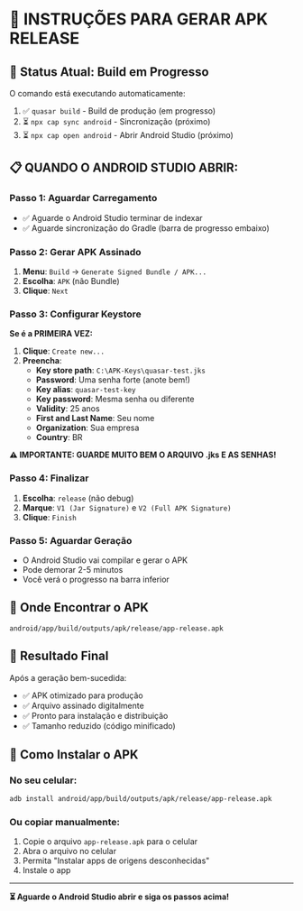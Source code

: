 # 📱 INSTRUÇÕES PARA GERAR APK RELEASE

## 🎯 Status Atual: Build em Progresso

O comando está executando automaticamente:

1. ✅ `quasar build` - Build de produção (em progresso)
2. ⏳ `npx cap sync android` - Sincronização (próximo)
3. ⏳ `npx cap open android` - Abrir Android Studio (próximo)

## 📋 QUANDO O ANDROID STUDIO ABRIR:

### **Passo 1: Aguardar Carregamento**

- ✅ Aguarde o Android Studio terminar de indexar
- ✅ Aguarde sincronização do Gradle (barra de progresso embaixo)

### **Passo 2: Gerar APK Assinado**

1. **Menu**: `Build` → `Generate Signed Bundle / APK...`
2. **Escolha**: `APK` (não Bundle)
3. **Clique**: `Next`

### **Passo 3: Configurar Keystore**

**Se é a PRIMEIRA VEZ:**

1. **Clique**: `Create new...`
2. **Preencha**:
   - **Key store path**: `C:\APK-Keys\quasar-test.jks`
   - **Password**: Uma senha forte (anote bem!)
   - **Key alias**: `quasar-test-key`
   - **Key password**: Mesma senha ou diferente
   - **Validity**: 25 anos
   - **First and Last Name**: Seu nome
   - **Organization**: Sua empresa
   - **Country**: BR

**⚠️ IMPORTANTE: GUARDE MUITO BEM O ARQUIVO .jks E AS SENHAS!**

### **Passo 4: Finalizar**

1. **Escolha**: `release` (não debug)
2. **Marque**: `V1 (Jar Signature)` e `V2 (Full APK Signature)`
3. **Clique**: `Finish`

### **Passo 5: Aguardar Geração**

- O Android Studio vai compilar e gerar o APK
- Pode demorar 2-5 minutos
- Você verá o progresso na barra inferior

## 📂 Onde Encontrar o APK

```
android/app/build/outputs/apk/release/app-release.apk
```

## 🎉 Resultado Final

Após a geração bem-sucedida:

- ✅ APK otimizado para produção
- ✅ Arquivo assinado digitalmente
- ✅ Pronto para instalação e distribuição
- ✅ Tamanho reduzido (código minificado)

## 📱 Como Instalar o APK

### **No seu celular:**

```bash
adb install android/app/build/outputs/apk/release/app-release.apk
```

### **Ou copiar manualmente:**

1. Copie o arquivo `app-release.apk` para o celular
2. Abra o arquivo no celular
3. Permita "Instalar apps de origens desconhecidas"
4. Instale o app

---

**⏳ Aguarde o Android Studio abrir e siga os passos acima!**
